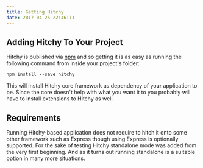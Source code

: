 ```yaml
---
title: Getting Hitchy
date: 2017-04-25 22:46:11
---
```


## Adding Hitchy To Your Project

Hitchy is published via [npm](http://npmjs.org) and so getting it is as easy as running the following command from inside your project's folder:

```
npm install --save hitchy
```

This will install Hitchy core framework as dependency of your application to be. Since the core doesn't help with what you want it to you probably will have to install extensions to Hitchy as well.

## Requirements

Running Hitchy-based application does not require to hitch it onto some other framework such as Express though using Express is optionally supported. For the sake of testing Hitchy standalone mode was added from the very first beginning. And as it turns out running standalone is a suitable option in many more situations.
